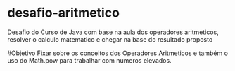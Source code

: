 # desafio-aritmetico
<p>Desafio do Curso de Java com base na aula dos operadores aritmeticos, resolver o calculo matematico e chegar na base do resultado proposto</p>


#Objetivo
Fixar sobre os conceitos dos Operadores Aritmeticos e também o uso do Math.pow para trabalhar com numeros elevados. 

